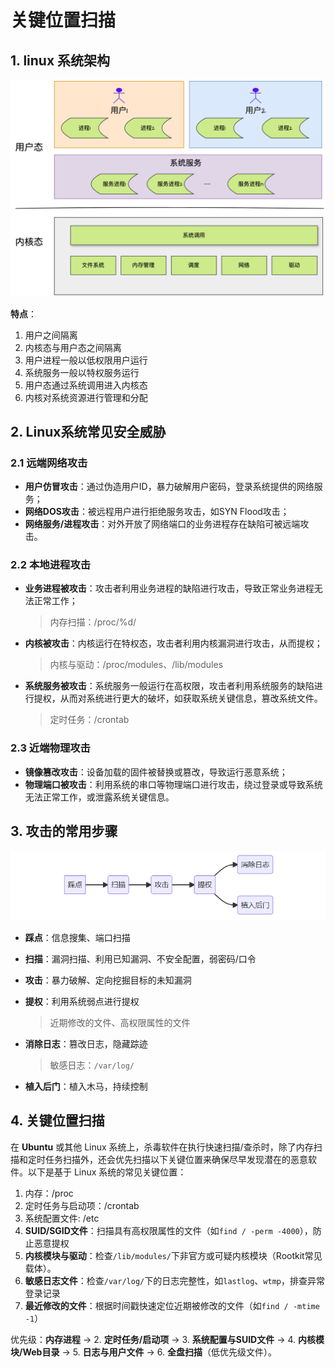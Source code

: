 # 关键位置扫描

## 1. linux 系统架构

<img src="source/images/%E5%85%B3%E9%94%AE%E4%BD%8D%E7%BD%AE%E6%89%AB%E6%8F%8F/eed5a6713e374f68b4ff57c728b3da72.png" alt="linux系统架构" style="zoom: 50%;" />

**特点**：

1. 用户之间隔离
2. 内核态与用户态之间隔离
3. 用户进程一般以低权限用户运行
4. 系统服务一般以特权服务运行
5. 用户态通过系统调用进入内核态
6. 内核对系统资源进行管理和分配



## 2. Linux系统常见安全威胁

### 2.1 远端网络攻击

- **用户仿冒攻击**：通过伪造用户ID，暴力破解用户密码，登录系统提供的网络服务；
- **网络DOS攻击**：被远程用户进行拒绝服务攻击，如SYN Flood攻击；
- **网络服务/进程攻击**：对外开放了网络端口的业务进程存在缺陷可被远端攻击。



### 2.2 本地进程攻击

- **业务进程被攻击**：攻击者利用业务进程的缺陷进行攻击，导致正常业务进程无法正常工作；

  > 内存扫描：/proc/%d/

- **内核被攻击**：内核运行在特权态，攻击者利用内核漏洞进行攻击，从而提权；

  > 内核与驱动：/proc/modules、/lib/modules

- **系统服务被攻击**：系统服务一般运行在高权限，攻击者利用系统服务的缺陷进行提权，从而对系统进行更大的破坏，如获取系统关键信息，篡改系统文件。

  > 定时任务：/crontab

### 2.3 近端物理攻击

- **镜像篡改攻击**：设备加载的固件被替换或篡改，导致运行恶意系统；
- **物理端口被攻击**：利用系统的串口等物理端口进行攻击，绕过登录或导致系统无法正常工作，或泄露系统关键信息。



## 3. 攻击的常用步骤

![image-20250217140616877](source/images/%E5%85%B3%E9%94%AE%E4%BD%8D%E7%BD%AE%E6%89%AB%E6%8F%8F/image-20250217140616877.png)

- **踩点**：信息搜集、端口扫描

- **扫描**：漏洞扫描、利用已知漏洞、不安全配置，弱密码/口令

- **攻击**：暴力破解、定向挖掘目标的未知漏洞

- **提权**：利用系统弱点进行提权

  > 近期修改的文件、高权限属性的文件

- **消除日志**：篡改日志，隐藏踪迹

  > 敏感日志：`/var/log/`

- **植入后门**：植入木马，持续控制



## 4. 关键位置扫描

在 **Ubuntu** 或其他 Linux 系统上，杀毒软件在执行快速扫描/查杀时，除了内存扫描和定时任务扫描外，还会优先扫描以下关键位置来确保尽早发现潜在的恶意软件。以下是基于 Linux 系统的常见关键位置：

1. 内存：/proc
2. 定时任务与启动项：/crontab
3. 系统配置文件: /etc
4. **SUID/SGID文件**：扫描具有高权限属性的文件（如`find / -perm -4000`），防止恶意提权
5. **内核模块与驱动**：检查`/lib/modules/`下非官方或可疑内核模块（Rootkit常见载体）。
6. **敏感日志文件**：检查`/var/log/`下的日志完整性，如`lastlog`、`wtmp`，排查异常登录记录
7. **最近修改的文件**：根据时间戳快速定位近期被修改的文件（如`find / -mtime -1`）

优先级：**内存进程** → 2. **定时任务/启动项** → 3. **系统配置与SUID文件** → 4. **内核模块/Web目录** → 5. **日志与用户文件** → 6. **全盘扫描**（低优先级文件）。


